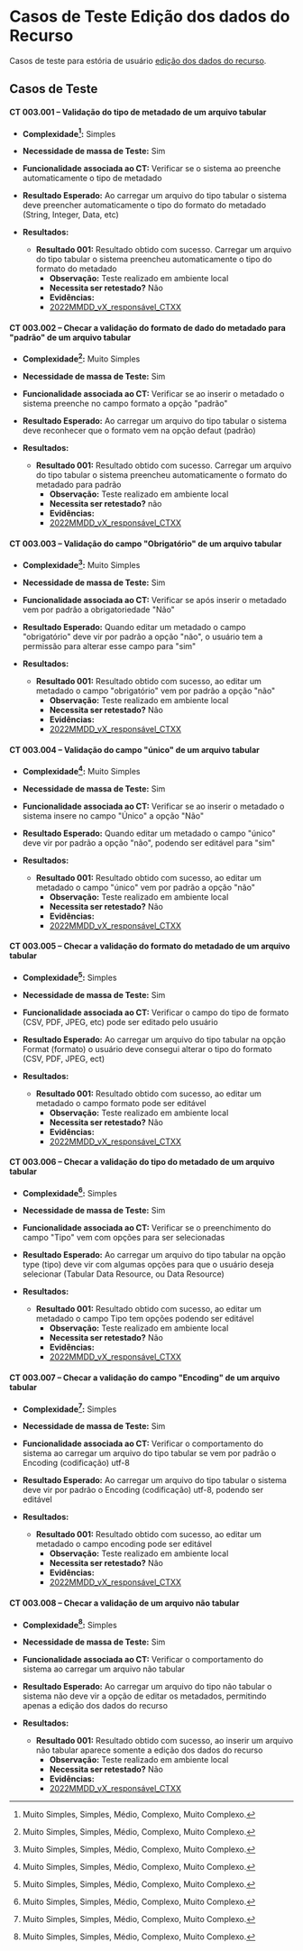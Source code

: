 # Casos de Teste Edição dos dados do Recurso

Casos de teste para estória de usuário [edição dos dados do recurso](../../estorias_de_usuarios/03_edicao_dos_dados_do_recurso).

## Casos de Teste

#### **CT 003.001 –** Validação do tipo de metadado de um arquivo tabular

  - **Complexidade[^¹]:** Simples
  - **Necessidade de massa de Teste:** Sim
  - **Funcionalidade associada ao CT:** Verificar se o sistema ao preenche automaticamente o tipo de metadado
  - **Resultado Esperado:** Ao carregar um arquivo do tipo tabular o sistema deve preencher automaticamente o tipo do formato do metadado (String, Integer, Data, etc)

  - **Resultados:**  
    - **Resultado 001:** Resultado obtido com sucesso. Carregar um arquivo do tipo tabular o sistema preencheu automaticamente o tipo do formato do metadado
        - **Observação:** Teste realizado em ambiente local
        - **Necessita ser retestado?** Não
        - **Evidências:** 
        - [2022MMDD_vX_responsável_CTXX](Link_para_video_youtube)

#### **CT 003.002 –** Checar a validação do formato de dado do metadado para "padrão" de um arquivo tabular

  - **Complexidade[^¹]:** Muito Simples
  - **Necessidade de massa de Teste:** Sim
  - **Funcionalidade associada ao CT:** Verificar se ao inserir o metadado o sistema preenche no campo formato a opção "padrão"
  - **Resultado Esperado:** Ao carregar um arquivo do tipo tabular o sistema deve reconhecer que o formato vem na opção defaut (padrão)

  - **Resultados:**  
    - **Resultado 001:** Resultado obtido com sucesso. Carregar um arquivo do tipo tabular o sistema preencheu automaticamente o formato do metadado para padrão
        - **Observação:** Teste realizado em ambiente local
        - **Necessita ser retestado?** não
        - **Evidências:** 
        - [2022MMDD_vX_responsável_CTXX](Link_para_video_youtube)
        
#### **CT 003.003 –** Validação do campo "Obrigatório" de um arquivo tabular

  - **Complexidade[^¹]:** Muito Simples
  - **Necessidade de massa de Teste:** Sim
  - **Funcionalidade associada ao CT:** Verificar se após inserir o metadado vem por padrão a obrigatoriedade "Não"
  - **Resultado Esperado:** Quando editar um metadado o campo "obrigatório" deve vir por padrão a opção "não", o usuário tem a permissão para alterar esse campo para "sim"

  - **Resultados:**  
    - **Resultado 001:** Resultado obtido com sucesso, ao editar um metadado o campo "obrigatório" vem por padrão a opção "não"
        - **Observação:** Teste realizado em ambiente local
        - **Necessita ser retestado?** Não
        - **Evidências:** 
        - [2022MMDD_vX_responsável_CTXX](Link_para_video_youtube)

#### **CT 003.004 –** Validação do campo "único" de um arquivo tabular

  - **Complexidade[^¹]:** Muito Simples
  - **Necessidade de massa de Teste:** Sim
  - **Funcionalidade associada ao CT:** Verificar se ao inserir o metadado o sistema insere no campo "Único" a opção "Não"
  - **Resultado Esperado:** Quando editar um metadado o campo "único" deve vir por padrão a opção "não", podendo ser editável para "sim"

  - **Resultados:**  
    - **Resultado 001:** Resultado obtido com sucesso, ao editar um metadado o campo "único" vem por padrão a opção "não"
        - **Observação:** Teste realizado em ambiente local
        - **Necessita ser retestado?** Não
        - **Evidências:** 
        - [2022MMDD_vX_responsável_CTXX](Link_para_video_youtube)

#### **CT 003.005 –** Checar a validação do formato do metadado de um arquivo tabular

  - **Complexidade[^¹]:** Simples
  - **Necessidade de massa de Teste:** Sim
  - **Funcionalidade associada ao CT:** Verificar o campo do tipo de formato (CSV, PDF, JPEG, etc) pode ser editado pelo usuário
  - **Resultado Esperado:** Ao carregar um arquivo do tipo tabular na opção Format (formato) o usuário deve consegui alterar o tipo do formato (CSV, PDF, JPEG, ect)

  - **Resultados:**  
    - **Resultado 001:** Resultado obtido com sucesso, ao editar um metadado o campo formato pode ser editável
        - **Observação:** Teste realizado em ambiente local
        - **Necessita ser retestado?** Não
        - **Evidências:** 
        - [2022MMDD_vX_responsável_CTXX](Link_para_video_youtube)

#### **CT 003.006 –** Checar a validação do tipo do metadado de um arquivo tabular

  - **Complexidade[^¹]:** Simples
  - **Necessidade de massa de Teste:** Sim
  - **Funcionalidade associada ao CT:** Verificar se o preenchimento do campo "Tipo" vem com opções para ser selecionadas
  - **Resultado Esperado:** Ao carregar um arquivo do tipo tabular na opção type (tipo) deve vir com algumas opções para que o usuário deseja selecionar (Tabular Data Resource, ou Data Resource)

  - **Resultados:**  
    - **Resultado 001:** Resultado obtido com sucesso, ao editar um metadado o campo Tipo tem opções podendo ser editável
        - **Observação:** Teste realizado em ambiente local
        - **Necessita ser retestado?** Não
        - **Evidências:** 
        - [2022MMDD_vX_responsável_CTXX](Link_para_video_youtube)

#### **CT 003.007 –** Checar a validação do campo "Encoding" de um arquivo tabular

  - **Complexidade[^¹]:** Simples
  - **Necessidade de massa de Teste:** Sim
  - **Funcionalidade associada ao CT:** Verificar o comportamento do sistema ao carregar um arquivo do tipo tabular se vem por padrão o Encoding (codificação) utf-8
  - **Resultado Esperado:** Ao carregar um arquivo do tipo tabular o sistema deve vir por padrão o Encoding (codificação) utf-8, podendo ser editável

  - **Resultados:**  
    - **Resultado 001:** Resultado obtido com sucesso, ao editar um metadado o campo encoding pode ser editável
        - **Observação:** Teste realizado em ambiente local
        - **Necessita ser retestado?** Não
        - **Evidências:** 
        - [2022MMDD_vX_responsável_CTXX](Link_para_video_youtube)

#### **CT 003.008 –** Checar a validação de um arquivo não tabular

  - **Complexidade[^¹]:** Simples
  - **Necessidade de massa de Teste:** Sim
  - **Funcionalidade associada ao CT:** Verificar o comportamento do sistema ao carregar um arquivo não tabular
  - **Resultado Esperado:** Ao carregar um arquivo do tipo não tabular o sistema não deve vir a opção de editar os metadados, permitindo apenas a edição dos dados do recurso

  - **Resultados:**  
    - **Resultado 001:** Resultado obtido com sucesso, ao inserir um arquivo não tabular aparece somente a edição dos dados do recurso
        - **Observação:** Teste realizado em ambiente local
        - **Necessita ser retestado?** Não
        - **Evidências:** 
        - [2022MMDD_vX_responsável_CTXX](Link_para_video_youtube)

[^¹]: Muito Simples, Simples, Médio, Complexo, Muito Complexo.